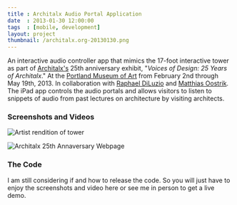 ```yaml
---
title : Architalx Audio Portal Application
date  : 2013-01-30 12:00:00
tags  : [mobile, development]
layout: project
thumbnail: /architalx.org-20130130.png
---
```

An interactive audio controller app that mimics the 17-foot interactive tower as part of [Architalx's][architalx] 25th anniversary exhibit, "_Voices of Design: 25 Years of Architalx_." At the [Portland Museum of Art][pma] from February 2nd through May 19th, 2013. In collaboration with [Raphael DiLuzio][raphael] and [Matthias Oostrik][matthias]. The iPad app controls the audio portals and allows visitors to listen to snippets of audio from past lectures on architecture by visiting architects.

### Screenshots and Videos

![Artist rendition of tower][tower]

![Architalx 25th Annaversary Webpage][architalxweb]

### The Code
I am still considering if and how to release the code. So you will just have to enjoy the screenshots and video here or see me in person to get a live demo.

 [architalx]: http://www.architalx.org
 [raphael]: http://www.raphaeldiluzio.com
 [matthias]: http://www.magdatt.nl
 [pma]: ttp://www.portlandmuseum.org/
 [tower]: {{site.asseturl}}/architalx-tower-500x300.png
 [architalxweb]:{{site.asseturl}}/architalx.org-20130130.png


